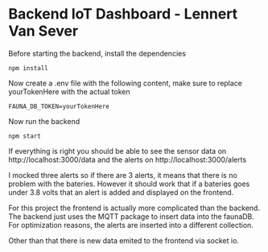 # Backend IoT Dashboard - Lennert Van Sever

Before starting the backend, install the dependencies

```
npm install
```

Now create a .env file with the following content, make sure to replace yourTokenHere with the actual token

```
FAUNA_DB_TOKEN=yourTokenHere
```

Now run the backend

```
npm start
```

If everything is right you should be able to see the sensor data on http://localhost:3000/data and the alerts on http://localhost:3000/alerts

I mocked three alerts so if there are 3 alerts, it means that there is no problem with the bateries. However it should work that if a bateries goes under 3.8 volts that an alert is added and displayed on the frontend.

For this project the frontend is actually more complicated than the backend. The backend just uses the MQTT package to insert data into the faunaDB. For optimization reasons, the alerts are inserted into a different collection.

Other than that there is new data emited to the frontend via socket io.
